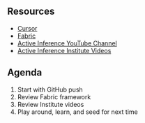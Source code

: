 ## Resources

- [Cursor](https://www.cursor.com/)
- [Fabric](https://github.com/danielmiessler/fabric)
- [Active Inference YouTube Channel](https://www.youtube.com/c/ActiveInference)
- [Active Inference Institute Videos](https://video.activeinference.institute/)

## Agenda

1. Start with GitHub push
2. Review Fabric framework
3. Review Institute videos
4. Play around, learn, and seed for next time